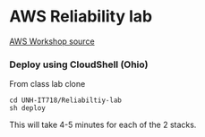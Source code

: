 # AWS Reliability lab

[AWS Workshop source](https://catalog.workshops.aws/well-architected-reliability/en-US)

### Deploy using CloudShell  (Ohio)
From class lab clone
```
cd UNH-IT718/Reliabiltiy-lab
sh deploy
```

This will take 4-5 minutes for each of the 2 stacks.

